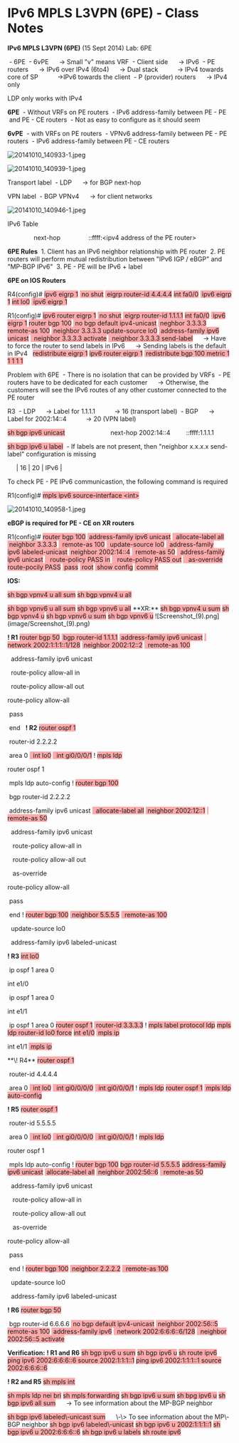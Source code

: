 # IPv6 MPLS L3VPN (6PE) - Class Notes

**IPv6 MPLS L3VPN \(6PE\)** \(15 Sept 2014\)
Lab: 6PE

 \- 6PE
 \- 6vPE
     \-\> Small "v" means VRF
 \- Client side
     \-\> IPv6
 \- PE routers
     \-\> IPv6 over IPv4 \(6to4\)
     \-\> Dual stack
          \-\> IPv4 towards core of SP
          \-\>IPv6 towards the client
 \- P \(provider\) routers
     \-\> IPv4 only

LDP only works with IPv4

**6PE**
 \- Without VRFs on PE routers
 \- IPv6 address\-family between PE \- PE  and PE \- CE routers
 \- Not as easy to configure as it should seem

**6vPE**
 \- with VRFs on PE routers
 \- VPNv6 address\-family between PE \- PE routers
 \- IPv6 address\-family between PE \- CE routers

![20141010_140933-1.jpeg](image/20141010_140933-1.jpeg)

![20141010_140939-1.jpeg](image/20141010_140939-1.jpeg)

Transport label
 \- LDP
     \-\> for BGP next\-hop

VPN label
 \- BGP VPNv4
     \-\> for client networks

![20141010_140946-1.jpeg](image/20141010_140946-1.jpeg)

IPv6 Table

               next\-hop
               ::ffff:\<ipv4 address of the PE router\>

**6PE Rules**
 1. Client has an IPv6 neighbor relationship with PE router
 2. PE routers will perform mutual redistribution between "IPv6 IGP / eBGP" and "MP\-BGP IPv6"
 3. PE \- PE will be IPv6 \+ label

**6PE on IOS Routers**

R4\(config\)\# <span style="background-color: #ffaaaa">ipv6 eigrp 1</span>
<span style="background-color: #ffaaaa"> no shut</span>
<span style="background-color: #ffaaaa"> eigrp router\-id 4.4.4.4</span>
<span style="background-color: #ffaaaa">int fa0/0</span>
<span style="background-color: #ffaaaa"> ipv6 eigrp 1</span>
<span style="background-color: #ffaaaa">int lo0</span>
<span style="background-color: #ffaaaa"> ipv6 eigrp 1</span>

R1\(config\)\# <span style="background-color: #ffaaaa">ipv6 router eigrp 1</span>
<span style="background-color: #ffaaaa"> no shut</span>
<span style="background-color: #ffaaaa"> eigrp router\-id 1.1.1.1</span>
<span style="background-color: #ffaaaa">int fa0/0</span>
<span style="background-color: #ffaaaa"> ipv6 eigrp 1</span>
<span style="background-color: #ffaaaa">router bgp 100</span>
<span style="background-color: #ffaaaa"> no bgp default ipv4\-unicast</span>
<span style="background-color: #ffaaaa"> neghbor 3.3.3.3 remote\-as 100</span>
<span style="background-color: #ffaaaa"> neighbor 3.3.3.3 update\-source lo0</span>
<span style="background-color: #ffaaaa"> address\-family ipv6 unicast</span>
<span style="background-color: #ffaaaa">  neighbor 3.3.3.3 activate</span>
<span style="background-color: #ffaaaa">  neighbor 3.3.3.3 send\-label</span>
     \-\> Have to force the router to send labels in IPv6
     \-\> Sending labels is the default in IPv4
  <span style="background-color: #ffaaaa">redistribute eigrp 1</span>
<span style="background-color: #ffaaaa">ipv6 router eigrp 1</span>
<span style="background-color: #ffaaaa"> redistribute bgp 100 metric 1 1 1 1 1</span>

Problem with 6PE
 \- There is no isolation that can be provided by VRFs
 \- PE routers have to be dedicated for each customer
     \-\> Otherwise, the customers will see the IPv6 routes of any other customer connected to the PE router

R3
 \- LDP
     \-\> Label for 1.1.1.1
          \-\> 16 \(transport label\)
 \- BGP
     \-\> Label for 2002:14::4
          \-\> 20 \(VPN label\)

<span style="background-color: #ffaaaa">sh bgp ipv6 unicast</span>
                         next\-hop
2002:14::4         ::ffff:1.1.1.1

<span style="background-color: #ffaaaa">sh bgp ipv6 u label</span>
 \- If labels are not present, then "neighbor x.x.x.x send\-label" configuration is missing

     | 16 | 20 | IPv6 |

To check PE \- PE IPv6 communicastion, the following command is required

R1\(config\)\# <span style="background-color: #ffaaaa">mpls ipv6 source\-interface \<int\></span>

![20141010_140958-1.jpeg](image/20141010_140958-1.jpeg)

**eBGP is required for PE \- CE on XR routers**

R1\(config\)\# <span style="background-color: #ffaaaa">router bgp 100</span>
<span style="background-color: #ffaaaa"> address\-family ipv6 unicast</span>
<span style="background-color: #ffaaaa">  allocate\-label all</span>
<span style="background-color: #ffaaaa"> neighbor 3.3.3.3</span>
<span style="background-color: #ffaaaa">  remote\-as 100</span>
<span style="background-color: #ffaaaa">  update\-source lo0</span>
<span style="background-color: #ffaaaa">  address\-family ipv6 </span><span style="background-color: #ffaaaa">labeled\-unicast</span>
<span style="background-color: #ffaaaa"> neighbor 2002:14::4</span>
<span style="background-color: #ffaaaa">  remote\-as 50</span>
<span style="background-color: #ffaaaa">  address\-family ipv6 unicast</span>
<span style="background-color: #ffaaaa">   route\-policy PASS in</span>
<span style="background-color: #ffaaaa">   route\-policy PASS out</span>
<span style="background-color: #ffaaaa">   as\-override</span>
<span style="background-color: #ffaaaa">route\-pocily PASS</span>
<span style="background-color: #ffaaaa"> pass</span>
<span style="background-color: #ffaaaa"> root</span>
<span style="background-color: #ffaaaa"> show config</span>
<span style="background-color: #ffaaaa"> commit</span>
<span style="background-color: #ffaaaa">

</span>

**IOS:**

<span style="background-color: #ffaaaa">sh bgp vpnv4 u all sum</span>
<span style="background-color: #ffaaaa">sh bgp vpnv4 u all</span>
<span style="background-color: #ffaaaa">

</span>
<span style="background-color: #ffaaaa">sh bgp vpnv6 u all sum</span>
<span style="background-color: #ffaaaa">sh bgp vpnv6 u all</span>
<span style="background-color: #ffaaaa">

</span>
<span style="background-color: #ffaaaa">

</span>
**XR:**
<span style="background-color: #ffaaaa">

</span>
<span style="background-color: #ffaaaa">sh bgp vpnv4 u sum</span>
<span style="background-color: #ffaaaa">sh bgp vpnv4 u</span>
<span style="background-color: #ffaaaa">

</span>
<span style="background-color: #ffaaaa">sh bgp vpnv6 u sum</span>
<span style="background-color: #ffaaaa">sh bgp vpnv6 u</span>
<span style="background-color: #ffaaaa">

</span>
<span style="background-color: #ffaaaa">

</span>
<span style="background-color: #ffaaaa">

</span>
![Screenshot_(9).png](image/Screenshot_(9).png)

**\! R1**
<span style="background-color: #ffaaaa">router bgp 50</span>
<span style="background-color: #ffaaaa"> bgp router\-id 1.1.1.1</span>
<span style="background-color: #ffaaaa"> address\-family ipv6 unicast</span>
<span style="background-color: #ffaaaa">  network 2002:1:1:1::1/128</span>
<span style="background-color: #ffaaaa"> neighbor 2002:12::2</span>
<span style="background-color: #ffaaaa">  remote\-as 100

  address\-family ipv6 unicast

  route\-policy allow\-all in

  route\-policy allow\-all out

route\-policy allow\-all

 pass

 end</span>
 
**\! R2**
<span style="background-color: #ffaaaa">router ospf 1

 router\-id 2.2.2.2

 area 0</span>
<span style="background-color: #ffaaaa">  int lo0</span>
<span style="background-color: #ffaaaa">  int gi0/0/0/1</span>
\!
<span style="background-color: #ffaaaa">mpls ldp

router ospf 1

 mpls ldp auto\-config</span>
\!
<span style="background-color: #ffaaaa">router bgp 100

 bgp router\-id 2.2.2.2

 address\-family ipv6 unicast</span>
<span style="background-color: #ffaaaa">  allocate\-label all</span>
<span style="background-color: #ffaaaa"> neighbor 2002:12::1</span>
<span style="background-color: #ffaaaa">  remote\-as 50

  address\-family ipv6 unicast

   route\-policy allow\-all in

   route\-policy allow\-all out

   as\-override

route\-policy allow\-all

 pass

 end</span>
\!
<span style="background-color: #ffaaaa">router bgp 100</span>
<span style="background-color: #ffaaaa"> neighbor 5.5.5.5</span>
<span style="background-color: #ffaaaa">  remote\-as 100

  update\-source lo0

  address\-family ipv6 labeled\-unicast

</span>

**\! R3**
<span style="background-color: #ffaaaa">int lo0

 ip ospf 1 area 0

int e1/0

 ip ospf 1 area 0

int e1/1

 ip ospf 1 area 0</span>
<span style="background-color: #ffaaaa">router ospf 1</span>
<span style="background-color: #ffaaaa"> router\-id 3.3.3.3</span>
\!
<span style="background-color: #ffaaaa">mpls label protocol ldp</span>
<span style="background-color: #ffaaaa">mpls ldp router\-id lo0 force</span>
<span style="background-color: #ffaaaa">int e1/0</span>
<span style="background-color: #ffaaaa"> mpls ip

int e1/1</span>
<span style="background-color: #ffaaaa"> mpls ip</span>
<span style="background-color: #ffaaaa">

</span>
**\! R4**
<span style="background-color: #ffaaaa">router ospf 1

 router\-id 4.4.4.4

 area 0</span>
<span style="background-color: #ffaaaa">  int lo0</span>
<span style="background-color: #ffaaaa">  int gi0/0/0/0</span>
<span style="background-color: #ffaaaa">  int gi0/0/0/1</span>
\!
<span style="background-color: #ffaaaa">mpls ldp</span>
<span style="background-color: #ffaaaa">router ospf 1</span>
<span style="background-color: #ffaaaa"> mpls ldp auto\-config</span>

**\! R5**
<span style="background-color: #ffaaaa">router ospf 1

 router\-id 5.5.5.5

 area 0</span>
<span style="background-color: #ffaaaa">  int lo0</span>
<span style="background-color: #ffaaaa">  int gi0/0/0/0</span>
<span style="background-color: #ffaaaa">  int gi0/0/0/1</span>
\!
<span style="background-color: #ffaaaa">mpls ldp

router ospf 1

 mpls ldp auto\-config</span>
\!
<span style="background-color: #ffaaaa">router bgp 100</span>
<span style="background-color: #ffaaaa">bgp router\-id 5.5.5.5</span>
<span style="background-color: #ffaaaa">address\-family ipv6 unicast</span>
<span style="background-color: #ffaaaa"> allocate\-label all</span>
<span style="background-color: #ffaaaa"> neighbor 2002:56::6</span>
<span style="background-color: #ffaaaa">  remote\-as 50

  address\-family ipv6 unicast

   route\-policy allow\-all in

   route\-policy allow\-all out

   as\-override

route\-policy allow\-all

 pass

 end</span>
\!
<span style="background-color: #ffaaaa">router bgp 100</span>
<span style="background-color: #ffaaaa"> neighbor 2.2.2.2</span>
<span style="background-color: #ffaaaa">  remote\-as 100

  update\-source lo0

  address\-family ipv6 labeled\-unicast</span>

**\! R6**
<span style="background-color: #ffaaaa">router bgp 50

 bgp router\-id 6.6.6.6</span>
<span style="background-color: #ffaaaa"> no bgp default ipv4\-unicast</span>
<span style="background-color: #ffaaaa"> neighbor 2002:56::5 remote\-as 100</span>
<span style="background-color: #ffaaaa"> address\-family ipv6</span>
<span style="background-color: #ffaaaa">  network 2002:6:6:6::6/128</span>
<span style="background-color: #ffaaaa">  neighbor 2002:56::5 activate</span>

**Verification:**
**\! R1 and R6**
<span style="background-color: #ffaaaa">sh bgp ipv6 u sum</span>
<span style="background-color: #ffaaaa">sh bgp ipv6 u</span>
<span style="background-color: #ffaaaa">sh route ipv6</span>
<span style="background-color: #ffaaaa">ping ipv6 2002:6:6:6::6 source 2002:1:1:1::1</span>
<span style="background-color: #ffaaaa">ping ipv6 2002:1:1:1::1 source 2002:6:6:6::6</span>

**\! R2 and R5**
<span style="background-color: #ffaaaa">sh mpls int</span>

<span style="background-color: #ffaaaa">sh mpls ldp nei bri</span>
<span style="background-color: #ffaaaa">sh mpls forwarding</span>
<span style="background-color: #ffaaaa">sh bgp ipv6 u sum</span>
<span style="background-color: #ffaaaa">sh bpg ipv6 u</span>
<span style="background-color: #ffaaaa">sh bgp ipv6 all sum</span>
     \-\> To see information about the MP\-BGP neighbor<span style="background-color: #ffaaaa">

</span>
<span style="background-color: #ffaaaa">sh bgp ipv6 labeled\-unicast sum</span>
     \-\> To see information about the MP\-BGP neighbor
<span style="background-color: #ffaaaa">sh bgp ipv6 labeled\-unicast</span>
<span style="background-color: #ffaaaa">sh bgp ipv6 u 2002:1:1:1::1</span>
<span style="background-color: #ffaaaa">sh bgp ipv6 u 2002:6:6:6::6</span>
<span style="background-color: #ffaaaa">sh bgp ipv6 u labels</span>
<span style="background-color: #ffaaaa">sh route ipv6</span>
<span style="background-color: #ffaaaa">

</span>
<span style="background-color: #ffaaaa">

</span>
